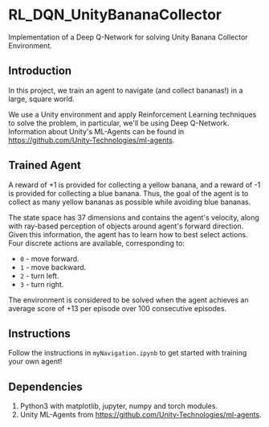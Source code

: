 # RL_DQN_UnityBananaCollector
Implementation of a Deep Q-Network for solving Unity Banana Collector Environment.

## Introduction
In this project, we train an agent to navigate (and collect bananas!) in a large, square world.

We use a Unity environment and apply Reinforcement Learning techniques to solve the problem, in particular, we'll be using Deep Q-Network.
Information about Unity's ML-Agents can be found in <https://github.com/Unity-Technologies/ml-agents>.

## Trained Agent
A reward of +1 is provided for collecting a yellow banana, and a reward of -1 is provided for collecting a blue banana. Thus, the goal of the agent is to collect as many yellow bananas as possible while avoiding blue bananas.

The state space has 37 dimensions and contains the agent's velocity, along with ray-based perception of objects around agent's forward direction. Given this information, the agent has to learn how to best select actions. Four discrete actions are available, corresponding to:

* `0` - move forward.
* `1` - move backward.
* `2` - turn left.
* `3` - turn right.

The environment is considered to be solved when the agent achieves an average score of +13 per episode over 100 consecutive episodes.

## Instructions
Follow the instructions in `myNavigation.ipynb` to get started with training your own agent!

## Dependencies
1. Python3 with matplotlib, jupyter, numpy and torch modules.
2. Unity ML-Agents from <https://github.com/Unity-Technologies/ml-agents>.
